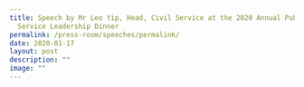 ```yaml
---
title: Speech by Mr Leo Yip, Head, Civil Service at the 2020 Annual Public
  Service Leadership Dinner
permalink: /press-room/speeches/permalink/
date: 2020-01-17
layout: post
description: ""
image: ""
---
```

